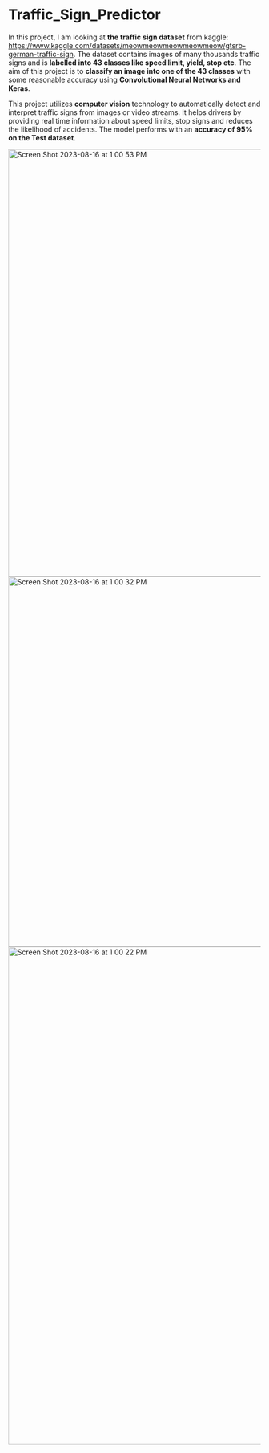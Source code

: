 # Traffic_Sign_Predictor

In this project, I am looking at **the traffic sign dataset** from kaggle: https://www.kaggle.com/datasets/meowmeowmeowmeowmeow/gtsrb-german-traffic-sign. The dataset contains images of many thousands traffic signs and is **labelled into 43 classes like speed limit, yield, stop etc**. The aim of this project is to **classify an image into one of the 43 classes** with some reasonable accuracy using **Convolutional Neural Networks and Keras**. 

This project utilizes **computer vision** technology to automatically detect and interpret traffic signs from images or video streams. It helps drivers by providing real time information about speed limits, stop signs and reduces the likelihood of accidents. The model performs with an **accuracy of 95% on the Test dataset**.


<img width="852" alt="Screen Shot 2023-08-16 at 1 00 53 PM" src="https://github.com/mayank8893/Deep_Learning_and_Computer_Vision/assets/69361645/12397799-1c8d-49d5-bfa3-29990dfb3666">
<img width="738" alt="Screen Shot 2023-08-16 at 1 00 32 PM" src="https://github.com/mayank8893/Deep_Learning_and_Computer_Vision/assets/69361645/804034c0-df4a-4e9d-9c48-13cc3ac6f7dd">
<img width="992" alt="Screen Shot 2023-08-16 at 1 00 22 PM" src="https://github.com/mayank8893/Deep_Learning_and_Computer_Vision/assets/69361645/ae54d375-16c0-4fd1-a1fe-9c3c029e8df7">
